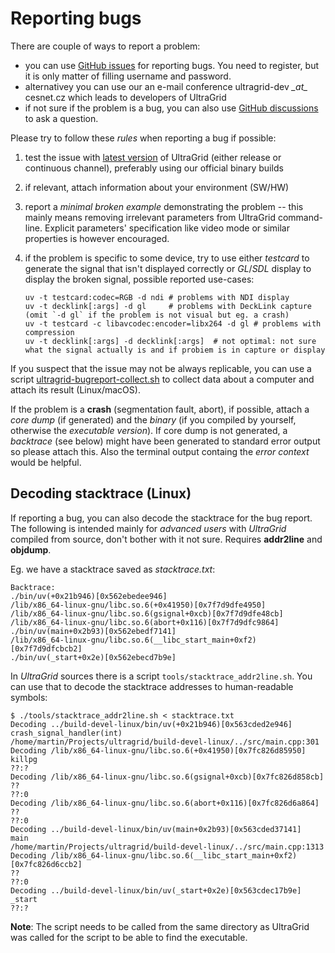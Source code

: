 # Reporting bugs

There are couple of ways to report a problem:

  - you can use [GitHub issues](https://github.com/CESNET/UltraGrid/issues)
    for reporting bugs. You need to register, but it is only matter
    of filling username and password.
  - alternativey you can use our an e-mail conference ultragrid-dev _\_at\__
    cesnet.cz which leads to developers of UltraGrid
  - if not sure if the problem is a bug, you can also use
    [GitHub discussions](https://github.com/CESNET/UltraGrid/discussions)
    to ask a question.

Please try to follow these _rules_ when reporting a bug if possible:

1. test the issue with [latest version](https://github.com/CESNET/UltraGrid/releases)
   of UltraGrid (either release or continuous channel), preferably using our
   official binary builds
2. if relevant, attach information about your environment (SW/HW)
3. report a _minimal broken example_ demonstrating the problem -- this mainly
   means removing irrelevant parameters from UltraGrid command-line. Explicit
   parameters' specification like video mode or similar properties is however
   encouraged.
4. if the problem is specific to some device, try to use either _testcard_ to
   generate the signal that isn't displayed correctly or _GL_/_SDL_ display to
   display the broken signal, possible reported use-cases:

       uv -t testcard:codec=RGB -d ndi # problems with NDI display
       uv -t decklink[:args] -d gl     # problems with DeckLink capture (omit `-d gl` if the problem is not visual but eg. a crash)
       uv -t testcard -c libavcodec:encoder=libx264 -d gl # problems with compression
       uv -t decklink[:args] -d decklink[:args]  # not optimal: not sure what the signal actually is and if probiem is in capture or display

If you suspect that the issue may not be always replicable, you can use a
script
[ultragrid-bugreport-collect.sh](../data/ultragrid-bugreport-collect.sh)
to collect data about a computer and attach its result (Linux/macOS).

If the problem is a **crash** (segmentation fault, abort), if possible, attach
a _core dump_ (if generated) and the _binary_ (if you compiled by yourself,
otherwise the _executable version_). If core dump is not generated, a
_backtrace_ (see below) might have been generated to standard error output so
please attach this. Also the terminal output containg the _error context_ would
be helpful.

## Decoding stacktrace (Linux)
If reporting a bug, you can also decode the stacktrace for the bug report.
The following is intended mainly for _advanced users_ with _UltraGrid_ compiled from source,
don't bother with it not sure. Requires **addr2line** and **objdump**.

Eg. we have a stacktrace saved as _stacktrace.txt_:
```
Backtrace:
./bin/uv(+0x21b946)[0x562ebedee946]
/lib/x86_64-linux-gnu/libc.so.6(+0x41950)[0x7f7d9dfe4950]
/lib/x86_64-linux-gnu/libc.so.6(gsignal+0xcb)[0x7f7d9dfe48cb]
/lib/x86_64-linux-gnu/libc.so.6(abort+0x116)[0x7f7d9dfc9864]
./bin/uv(main+0x2b93)[0x562ebedf7141]
/lib/x86_64-linux-gnu/libc.so.6(__libc_start_main+0xf2)[0x7f7d9dfcbcb2]
./bin/uv(_start+0x2e)[0x562ebecd7b9e]
```

In _UltraGrid_ sources there is a script `tools/stacktrace_addr2line.sh`.
You can use that to decode the stacktrace addresses to human-readable symbols:

```
$ ./tools/stacktrace_addr2line.sh < stacktrace.txt
Decoding ../build-devel-linux/bin/uv(+0x21b946)[0x563cded2e946]
crash_signal_handler(int)
/home/martin/Projects/ultragrid/build-devel-linux/../src/main.cpp:301
Decoding /lib/x86_64-linux-gnu/libc.so.6(+0x41950)[0x7fc826d85950]
killpg
??:?
Decoding /lib/x86_64-linux-gnu/libc.so.6(gsignal+0xcb)[0x7fc826d858cb]
??
??:0
Decoding /lib/x86_64-linux-gnu/libc.so.6(abort+0x116)[0x7fc826d6a864]
??
??:0
Decoding ../build-devel-linux/bin/uv(main+0x2b93)[0x563cded37141]
main
/home/martin/Projects/ultragrid/build-devel-linux/../src/main.cpp:1313
Decoding /lib/x86_64-linux-gnu/libc.so.6(__libc_start_main+0xf2)[0x7fc826d6ccb2]
??
??:0
Decoding ../build-devel-linux/bin/uv(_start+0x2e)[0x563cdec17b9e]
_start
??:?
```

**Note**: The script needs to be called from the same directory as UltraGrid
was called for the script to be able to find the executable.

